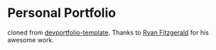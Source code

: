 # Personal Portfolio

cloned from [devportfolio-template](https://github.com/RyanFitzgerald/devportfolio-template). Thanks to [Ryan Fitzgerald](https://github.com/RyanFitzgerald) for his awesome work.
